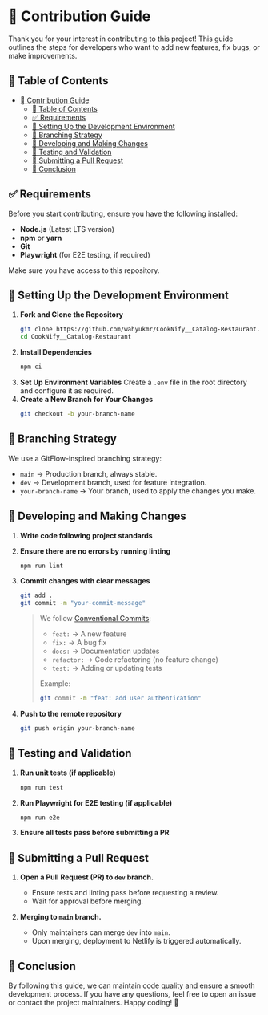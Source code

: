 # 📌 Contribution Guide

Thank you for your interest in contributing to this project! This guide outlines the steps for developers who want to add new features, fix bugs, or make improvements.

## 🔖 Table of Contents

- [📌 Contribution Guide](#-contribution-guide)
  - [🔖 Table of Contents](#-table-of-contents)
  - [✅ Requirements](#-requirements)
  - [🔧 Setting Up the Development Environment](#-setting-up-the-development-environment)
  - [🌿 Branching Strategy](#-branching-strategy)
  - [🚀 Developing and Making Changes](#-developing-and-making-changes)
  - [🧪 Testing and Validation](#-testing-and-validation)
  - [🔀 Submitting a Pull Request](#-submitting-a-pull-request)
  - [🎯 Conclusion](#-conclusion)

## ✅ Requirements

Before you start contributing, ensure you have the following installed:

- **Node.js** (Latest LTS version)
- **npm** or **yarn**
- **Git**
- **Playwright** (for E2E testing, if required)

Make sure you have access to this repository.

## 🔧 Setting Up the Development Environment

1. **Fork and Clone the Repository**
   ```sh
   git clone https://github.com/wahyukmr/CookNify__Catalog-Restaurant.git
   cd CookNify__Catalog-Restaurant
   ```
2. **Install Dependencies**
   ```sh
   npm ci
   ```
3. **Set Up Environment Variables**
   Create a `.env` file in the root directory and configure it as required.
4. **Create a New Branch for Your Changes**
   ```sh
   git checkout -b your-branch-name
   ```

## 🌿 Branching Strategy

We use a GitFlow-inspired branching strategy:

- `main` → Production branch, always stable.
- `dev` → Development branch, used for feature integration.
- `your-branch-name` → Your branch, used to apply the changes you make.

## 🚀 Developing and Making Changes

1. **Write code following project standards**
2. **Ensure there are no errors by running linting**
   ```sh
   npm run lint
   ```
3. **Commit changes with clear messages**

   ```sh
   git add .
   git commit -m "your-commit-message"
   ```

   > We follow [Conventional Commits](https://www.conventionalcommits.org/):
   >
   > - `feat:` → A new feature
   > - `fix:` → A bug fix
   > - `docs:` → Documentation updates
   > - `refactor:` → Code refactoring (no feature change)
   > - `test:` → Adding or updating tests
   >
   > Example:
   >
   > ```bash
   > git commit -m "feat: add user authentication"
   > ```

4. **Push to the remote repository**
   ```sh
   git push origin your-branch-name
   ```

## 🧪 Testing and Validation

1. **Run unit tests (if applicable)**
   ```sh
   npm run test
   ```
2. **Run Playwright for E2E testing (if applicable)**
   ```sh
   npm run e2e
   ```
3. **Ensure all tests pass before submitting a PR**

## 🔀 Submitting a Pull Request

1. **Open a Pull Request (PR) to `dev` branch.**

   - Ensure tests and linting pass before requesting a review.
   - Wait for approval before merging.

2. **Merging to `main` branch.**

   - Only maintainers can merge `dev` into `main`.
   - Upon merging, deployment to Netlify is triggered automatically.

## 🎯 Conclusion

By following this guide, we can maintain code quality and ensure a smooth development process. If you have any questions, feel free to open an issue or contact the project maintainers. Happy coding! 🚀
